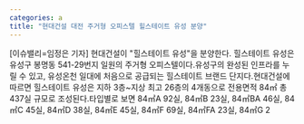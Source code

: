 ```yaml
---
categories: a
title: "현대건설 대전 주거형 오피스텔 힐스테이트 유성 분양"
---
```

[이슈밸리=임정은 기자] 현대건설이 "힐스테이트 유성"을 분양한다. 힐스테이트 유성은 유성구 봉명동 541-29번지 일원의 주거형 오피스텔이다.유성구의 완성된 인프라를 누릴 수 있고, 유성온천 일대에 처음으로 공급되는 힐스테이트 브랜드 단지다.현대건설에 따르면 힐스테이트 유성은 지하 3층~지상 최고 26층의 4개동으로 전용면적 84㎡ 총 437실 규모로 조성된다.타입별로 보면 84㎡A 92실, 84㎡B 23실, 84㎡BA 46실, 84㎡C 45실, 84㎡D 38실, 84㎡E 45실, 84㎡F 69실, 84㎡FA 23실, 84㎡G 2